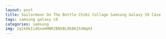 ```yaml
---
layout: post
title: Sailormoon On The Bottle Chibi Collage Samsung Galaxy S9 Case
tags: samsung galaxy s9
categories: samsung
img: 1q1k0kIidGxoHHNRJBNXBL9b8K2S4NqH3
---
```

